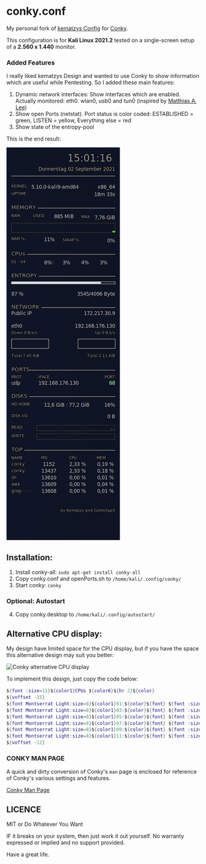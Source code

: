 # conky.conf

My personal fork of [kematzys Config](https://github.com/kematzy/conky) for [Conky](https://github.com/brndnmtthws/conky).

This configuration is for **Kali Linux 2021.2** tested on a single-screen setup of a **2.560 x 1.440** monitor.

### Added Features

I really liked kematzys Design and wanted to use Conky to show information which are useful while Pentesting.
So I added these main features:

1. Dynamic network interfaces: Show interfaces which are enabled. Actually monitored: eth0. wlan0, usb0 and tun0 (inspired by [Matthias A. Lee](https://matthiaslee.com/dynamically-changing-conky-network-interface/))
2. Show open Ports (netstat). Port status is color coded: ESTABLISHED = green, LISTEN = yellow, Everything else = red
3. Show state of the entropy-pool

This is the end result:

![Kali2021.2 Conky](Kali2021.2/Conky-Kali2021.2-1440-sceen.png)

## Installation:
1. Install conky-all:
```sudo apt-get install conky-all``` 
2. Copy conky.conf and openPorts.sh to ```/home/kali/.config/conky/```
3. Start conky:
```conky``` 

### Optional: Autostart
4. Copy conky.desktop to ```/home/kali/.config/autostart/```

## Alternative CPU display:

My design have limited space for the CPU display, but if you have the space this alternative design may suit you better:

![Conky alternative CPU display](Kali2021.2/Conky-Kali2021.2-CPUs-alternative.png)

To implement this design, just copy the code below:

```lua
${font :size=11}${color1}CPUs ${color6}${hr 2}${color}
${voffset -15}
${font Montserrat Light:size=8}${color1}01:${color}${font} ${font :size=10}${goto 40}${cpu cpu1 }% ${goto 80}${color4}${cpubar cpu1  4,50}${color} ${goto 160}${font Montserrat Light:size=8}${color1}02:${color}${font} ${goto 190}${font :size=10}${cpu cpu2 }% ${goto 230}${color4}${cpubar cpu2  4,50}${color}
${font Montserrat Light:size=8}${color1}03:${color}${font} ${font :size=10}${goto 40}${cpu cpu3 }% ${goto 80}${color4}${cpubar cpu3  4,50}${color} ${goto 160}${font Montserrat Light:size=8}${color1}04:${color}${font} ${goto 190}${font :size=10}${cpu cpu4 }% ${goto 230}${color4}${cpubar cpu4  4,50}${color}
${font Montserrat Light:size=8}${color1}05:${color}${font} ${font :size=10}${goto 40}${cpu cpu5 }% ${goto 80}${color4}${cpubar cpu5  4,50}${color} ${goto 160}${font Montserrat Light:size=8}${color1}06:${color}${font} ${goto 190}${font :size=10}${cpu cpu6 }% ${goto 230}${color4}${cpubar cpu6  4,50}${color}
${font Montserrat Light:size=8}${color1}07:${color}${font} ${font :size=10}${goto 40}${cpu cpu7 }% ${goto 80}${color4}${cpubar cpu7  4,50}${color} ${goto 160}${font Montserrat Light:size=8}${color1}08:${color}${font} ${goto 190}${font :size=10}${cpu cpu8 }% ${goto 230}${color4}${cpubar cpu8  4,50}${color}
${font Montserrat Light:size=8}${color1}09:${color}${font} ${font :size=10}${goto 40}${cpu cpu9 }% ${goto 80}${color4}${cpubar cpu9  4,50}${color} ${goto 160}${font Montserrat Light:size=8}${color1}10:${color}${font} ${goto 190}${font :size=10}${cpu cpu10}% ${goto 230}${color4}${cpubar cpu10 4,50}${color}
${font Montserrat Light:size=8}${color1}11:${color}${font} ${font :size=10}${goto 40}${cpu cpu11}% ${goto 80}${color4}${cpubar cpu11 4,50}${color} ${goto 160}${font Montserrat Light:size=8}${color1}12:${color}${font} ${goto 190}${font :size=10}${cpu cpu12}% ${goto 230}${color4}${cpubar cpu12 4,50}${color}
${voffset -12}
```


### CONKY MAN PAGE

A quick and dirty conversion of Conky's `man` page is enclosed for reference of Conky's various settings and features.

[Conky Man Page](/Conky-Man-Page.md)


## LICENCE

MIT or Do Whatever You Want 

IF it breaks on your system, then just work it out yourself. No warranty expressed or implied and no support provided.

Have a great life.

